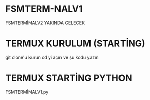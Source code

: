 # FSMTERM-NALV1
FSMTERMİNALV2 YAKINDA GELECEK


# TERMUX KURULUM (STARTİNG)
git clone'u kurun
cd yi açın ve şu kodu yazın

# TERMUX STARTİNG PYTHON

FSMTERMİNALV1.py
